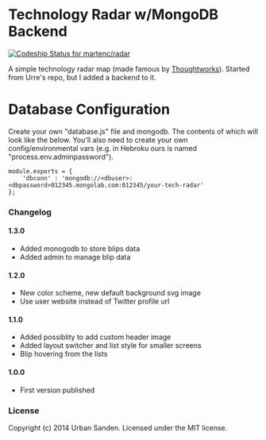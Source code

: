 # Technology Radar w/MongoDB Backend

[ ![Codeship Status for martenc/radar](https://codeship.com/projects/778f1fb0-9df0-0132-b04e-0a6e67eb63d6/status?branch=master)](https://codeship.com/projects/64661)

A simple technology radar map (made famous by [Thoughtworks](http://www.thoughtworks.com/radar)). Started from Urre's repo, but I added a backend to it.

# Database Configuration

Create your own "database.js" file and mongodb. The contents of which will look like the below. You'll also need to create your own config/environmental vars (e.g. in Hebroku ours is named "process.env.adminpassword").

```
module.exports = {
	'dbconn' : 'mongodb://<dbuser>:<dbpassword>012345.mongolab.com:012345/your-tech-radar'
};
```



### Changelog

#### 1.3.0
+ Added monogodb to store blips data
+ Added admin to manage blip data

#### 1.2.0
+ New color scheme, new default background svg image
+ Use user website instead of Twitter profile url

#### 1.1.0
+ Added possiblity to add custom header image
+ Added layout switcher and list style for smaller screens
+ Blip hovering from the lists

#### 1.0.0
+ First version published

### License
Copyright (c) 2014 Urban Sanden. Licensed under the MIT license.
